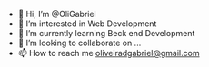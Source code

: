 - 👋 Hi, I’m @OliGabriel
- 👀 I’m interested in Web Development
- 🌱 I’m currently learning Beck end Development
- 💞️ I’m looking to collaborate on ...
- 📫 How to reach me oliveiradgabriel@gmail.com

<!---
OliGabriel/OliGabriel is a ✨ special ✨ repository because its `README.md` (this file) appears on your GitHub profile.
You can click the Preview link to take a look at your changes.
--->
